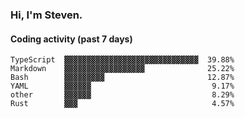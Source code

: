 ### Hi, I'm Steven.

#### Coding activity (past 7 days)
```
TypeScript  ▓▓▓▓▓▓▓▓▓▓▓▓▓▓▓▓▓▓▓▓▓▓▓▓▓▓▓▓▓▓  39.88%
Markdown    ▓▓▓▓▓▓▓▓▓▓▓▓▓▓▓▓▓▓              25.22%
Bash        ▓▓▓▓▓▓▓▓▓                       12.87%
YAML        ▓▓▓▓▓▓                           9.17%
other       ▓▓▓▓▓▓                           8.29%
Rust        ▓▓▓                              4.57%
```
